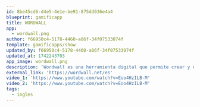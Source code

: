```yaml
---
id: 8be45cd6-d4e5-4e1e-be91-875dd036e4a4
blueprint: gamificapp
title: WORDWALL
app:
  - wordwall.png
author: f66950c4-5178-4460-a86f-34f07533074f
template: gamificapps/show
updated_by: f66950c4-5178-4460-a86f-34f07533074f
updated_at: 1742243703
app_image: wordwall.png
description: 'Wordwall es una herramienta digital que permite crear y editar actividades para el aula de forma sencilla.'
external_link: 'https://wordwall.net/es'
video_1: 'https://www.youtube.com/watch?v=Eoo4HzILB-M'
video_2: 'https://www.youtube.com/watch?v=Eoo4HzILB-M'
tags:
  - ingles
---
```

